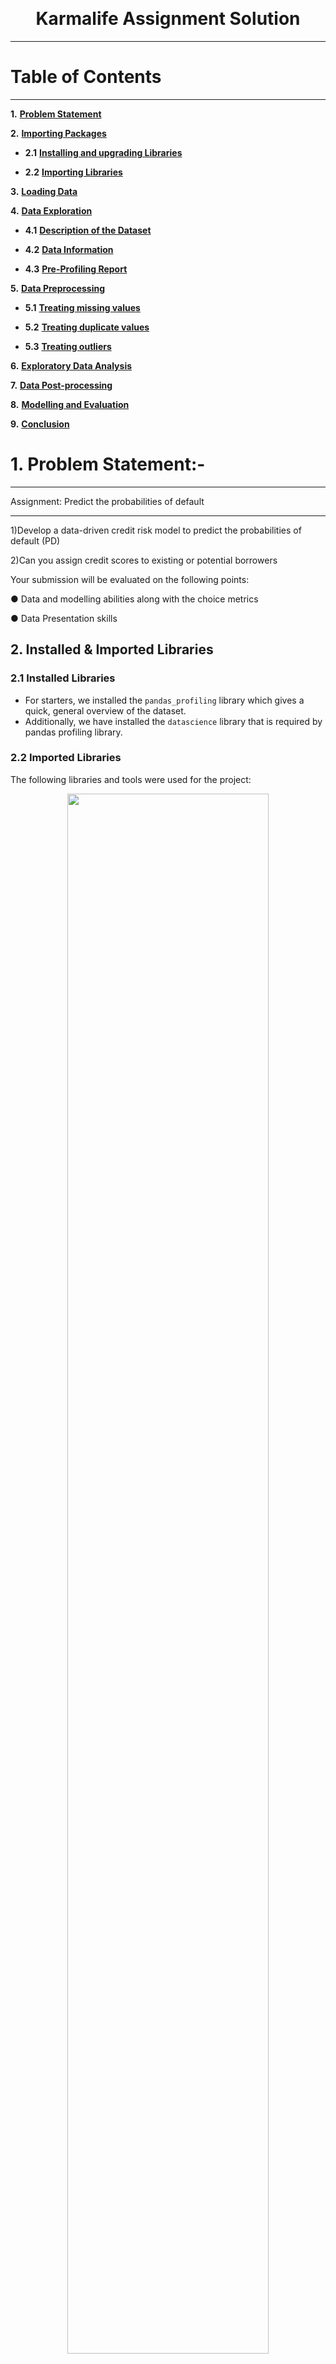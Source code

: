 
﻿
# <center>**Karmalife Assignment Solution**</center>

----
# **Table of Contents**
----

**1.**  [**Problem Statement**](#section1)<br>

**2.**  [**Importing Packages**](#section2)<br>

- **2.1**  [**Installing and upgrading Libraries**](#section201)<br>

- **2.2**  [**Importing Libraries**](#section202)<br>

  

**3.**  [**Loading Data**](#section3)<br>

**4.**  [**Data Exploration**](#section4)<br>

- **4.1**  [**Description of the Dataset**](#section401)<br>

- **4.2**  [**Data Information**](#section402)<br>

- **4.3**  [**Pre-Profiling Report**](#section403)<br>

  

**5.**  [**Data Preprocessing**](#section5)<br>

- **5.1**  [**Treating missing values**](#section501)<br>

- **5.2**  [**Treating duplicate values**](#section502)<br>

- **5.3**  [**Treating outliers**](#section503)<br>

  

**6.**  [**Exploratory Data Analysis**](#section6)<br>

**7.**  [**Data Post-processing**](#section7)<br>

**8.**  [**Modelling and Evaluation**](#section8)<br>

**9.**  [**Conclusion**](#section9)<br>


<a  name=Section1></a>
---
# **1. Problem Statement:-**

----

  

Assignment: Predict the probabilities of default

-------------------------

  

1)Develop a data-driven credit risk model to predict the probabilities of default (PD)

  

2)Can you assign credit scores to existing or potential borrowers

  
  

Your submission will be evaluated on the following points:

  

● Data and modelling abilities along with the choice metrics

  

● Data Presentation skills
<a  name = Section2></a>

## **2. Installed & Imported Libraries**

<a  name = Section31></a>

### **2.1 Installed Libraries**

- For starters, we installed the `pandas_profiling` library which gives a quick, general overview of the dataset.
- Additionally, we have installed the `datascience` library that is required by pandas profiling library.

<a  name = Section32></a>
### **2.2 Imported Libraries**

The following libraries and tools were used for the project:
<center><img  src="https://cdn.analyticsvidhya.com/wp-content/uploads/2020/11/Untitled-design24.png"  width=80%></center>

- **Pandas**: Importing for panel data analysis
- **Pandas Profiling**: To perform data profiling
- **Numpy**: For numerical python operations
- **Matplotlib (Pyplot)**: A popular plotting library used along with pandas
- **Seaborn**: A library, built on matplotlib, to create beautiful plots
- **Scikit Learn**: To perform all tasks realted to Machine Learning





<a  name = Section3></a>

## **3. Data Pre-processing Steps**

<a  name = Section41></a>

### **3.1 Dataset Description**:

<center>


- We have **466285 Samples**  and for each of sample **74 different** properties are recorded.
-  In order to get the complete Data Dictionary click **<a href="https://github.com/ghoshpronay18071997/karmalife_Ai_Solution/blob/main/Data%20Dictionary.xlsx">here </a>**

</center>


### **3.2 Data Cleaning**

- In this section, we **cleaned out** our data based on the information retrieved from the previous observations.

- Hence, we performed the following subtasks.

- Checking for **missing values** and manipulating them.

- Checking the **datatype**.

- For **categorical features** we replaced the null values with their corresponding modes, as mode returns the highest frequency recorded.

- For  **continuous features** we replaced the null values with their corresponding mean value.

- We also **dropped the unwanted features** that could not be treated further.

-  These features had **>90%** of **missing data** and hence, no further information could be retrieved from them.
<a name=Section4></a>

## **4. Insights from the EDA**

<center><img  src="https://cdn-images-1.medium.com/max/1000/1*Owa2rsDG6Rwv1IM_RdsL3A.gif"></center>

- To get the observations of the **numerical features** click **<a href="https://github.com/ghoshpronay18071997/karmalife_Ai_Solution/blob/main/numerical_obs.csv">here </a>**

- To get the observations of the **categorical features** click **<a href="https://github.com/ghoshpronay18071997/karmalife_Ai_Solution/blob/main/categorical_obs.csv">here </a>**

- We saw that the following features are sensitive to outliers.

- Hence, we will be following the list of methods to treat them

| Feature Name | Treatment | Reason for Treatment selection method |
| --: | :-- | :-- |
| int_rate | NA | We can see that this feature has not too many outliers. hence, performing transformation / cappimng out data may result in data loss. Hence, we will keep this feature as it is |
| installment | cap out method | We will try caping out the outliers and check the amount of data loss |
| annual_inc | log transformation | The data is highly right skewed. Hence, need to perform log transformation and perform a quality check |
| delinq_2yrs | log transformation | The data is highly right skewed. Hence, need to perform log transformation and perform a quality check |
| inq_last_6mnths | log transformation | The data is highly right skewed. Hence, need to perform log transformation and perform a quality check |
| mnths_since_last_deling | log transformation | The data is highly right skewed. Hence, need to perform log transformation and perform a quality check |
| mnths_since_last_record | log transformation | The data is highly right skewed. Hence, need to perform log transformation and perform a quality check |
| open_acc | cap out method | We will try caping out the outliers and check the amount of data loss |
| pub_acc | log transformation | The data is highly right skewed. Hence, need to perform log transformation and perform a quality check |
| revol_bal | log transformation | The data is highly right skewed. Hence, need to perform log transformation and perform a quality check |
| revol_util | cap out method | We will try caping out the outliers and check the amount of data loss |
| total_acc | cap out method | We will try caping out the outliers and check the amount of data loss |
| out_prncp | cap out method | We will try caping out the outliers and check the amount of data loss |
| total_payment | cap out method | We will try caping out the outliers and check the amount of data loss |
| total_payment_inv | cap out method | We will try caping out the outliers and check the amount of data loss |
| total_payment_prncp | cap out method | We will try caping out the outliers and check the amount of data loss |
| total_payment_inv | cap out method | We will try caping out the outliers and check the amount of data loss |
| total_rec_int | log transformation | The data is highly right skewed. Hence, need to perform log transformation and perform a quality check |
| total_rec_late_fee | log transformation | The data is highly right skewed. Hence, need to perform log transformation and perform a quality check |
| recoveries | log transformation | The data is highly right skewed. Hence, need to perform log transformation and perform a quality check |
| collection_recovery_fee | log transformation | The data is highly right skewed. Hence, need to perform log transformation and perform a quality check |
| tlast_payment_amnt | log transformation | The data is highly right skewed. Hence, need to perform log transformation and perform a quality check |
| collections_l2_mnths_ex_med | log transformation | The data is highly right skewed. Hence, need to perform log transformation and perform a quality check |
| mnths_since_last_major_derog | log transformation | The data is highly right skewed. Hence, need to perform log transformation and perform a quality check |
| acc_new_delinq | log transformation | The data is highly right skewed. Hence, need to perform log transformation and perform a quality check |
| tot_coll_amt | log transformation | The data is highly right skewed. Hence, need to perform log transformation and perform a quality check |
| tot_cur_bal | log transformation | The data is highly right skewed. Hence, need to perform log transformation and perform a quality check |
| tlast_payment_amnt | log transformation | The data is highly right skewed. Hence, need to perform log transformation and perform a quality check |
| total_rev_hi_lim | log transformation | The data is highly right skewed. Hence, need to perform log transformation and perform a quality check |

- After perfroming log transformaton there is no significant improvement for **delinq_2yrs**, **total-rec_late_fee**, **recoveries**, **collection_recovery_time**, **total_rev_hi_lim**.

- In this case we leave it as it is because there will be too much of data loss if we cap them out or drop them.

## **5. Data Postprocessing**

- In this section we performed the **Data Encoding**.

- We saw that there was **class imbalance** in the **target feature.**

- In order to get the correct class balance we will be using **oversampling** technique using **SMOTE**.

- Then we further used **oversampling** method to treat the **class imbalance**.

- Three sets of data were made in order to get the best fit. 
- We tried with the following approach:
	- **`Set 1 -- > Oversampled Data`**
	- **`Set 2 --> simple data correlation`**
	- **`Set 3 --> Data Correlation + Oversampled Data`**


- Next we performed **Data Extraction**.


<a name=Section6></a>
## **6. Modelling and Hyoeroparameter Tuning and Prediciton**
<center><img  src="https://cdn.dribbble.com/users/1571442/screenshots/6356637/dribbbble_machinelearning_4x.png"></center>

- We performed modelling with most of the commonly used **Machine Learning** models.

-  As a **Baseline** it was found that **Random Forest Classifier** was giving us the highest **accuracy** and least **overfitting**.

- however, due to **class imabalance**, we would also consider **Precision** , **Recall**, **TPR** and **FPR**


<center><img src="https://github.com/ghoshpronay18071997/karmalife_Ai_Solution/blob/main/Metrics/Metrics_1.png"></center>


<center><img src="https://github.com/ghoshpronay18071997/karmalife_Ai_Solution/blob/main/Metrics/Metrics_2.PNG"></center>



<center><img src="https://github.com/ghoshpronay18071997/karmalife_Ai_Solution/blob/main/Metrics/Metrics_3.PNG"></center>

- We saw that the **precision** and **recall** values are pretty much the same.

  

- Most of the models are returning **almost similar accuracy** for both **seen** and **unseen data** with all the three sets of data.

  

- Hence, to make the solution a **fast computing solution** we will prefer **Random Forest** with the **corr-oversampled** data as the **best fit.**

  

- As we are getting **very little overfitting** hence, we will be skipping the **hyperparameter tuning** part.





# **7. Conclusion**
 

- We saw that the **XGBoost Classifier, Random Forest Classifier** and **CatBoost Classifier** perform well.

- We saw these models on real time scenarios and determine the **best model** among them.

- Apart from that we received a good **probability score.**
